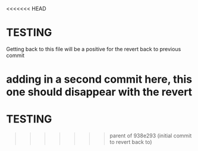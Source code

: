 <<<<<<< HEAD
# TESTING

Getting back to this file will be a positive for the revert back to previous commit

adding in a second commit here, this one should disappear with the revert
=======
# TESTING
>>>>>>> parent of 938e293 (initial commit to revert back to)
